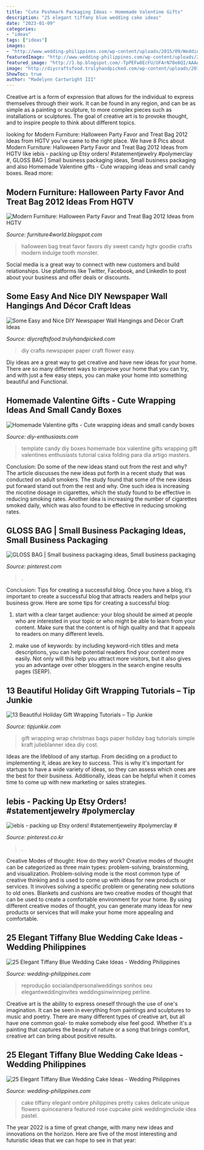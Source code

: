 ```yaml
---
title: "Cute Poshmark Packaging Ideas ~ Homemade Valentine Gifts"
description: "25 elegant tiffany blue wedding cake ideas"
date: "2023-01-09"
categories:
- "ideas"
tags: ["ideas"]
images:
- "http://www.wedding-philippines.com/wp-content/uploads/2015/09/Wedding-Philippines-25-Elegant-Tiffany-Blue-Wedding-Cake-Ideas-19.jpg"
featuredImage: "http://www.wedding-philippines.com/wp-content/uploads/2015/09/Wedding-Philippines-25-Elegant-Tiffany-Blue-Wedding-Cake-Ideas-18-624x938.jpg"
featured_image: "http://1.bp.blogspot.com/-TpPEFw8EcFU/UFArN70e8QI/AAAAAAAAIFk/-9nHbl-FEF8/s1600/Halloween-Party-Favor-Treat-Bag-2013-Ideas-15.jpg"
image: "http://diycraftsfood.trulyhandpicked.com/wp-content/uploads/2016/05/Newpaper-crafts_fg.jpg"
ShowToc: true
author: "Madelynn Cartwright III"
---
```



Creative art is a form of expression that allows for the individual to express themselves through their work. It can be found in any region, and can be as simple as a painting or sculpture, to more complex pieces such as installations or sculptures. The goal of creative art is to provoke thought, and to inspire people to think about different topics.

	

		
looking for Modern Furniture: Halloween Party Favor and Treat Bag 2012 Ideas from HGTV you've came to the right place. We have 8 Pics about Modern Furniture: Halloween Party Favor and Treat Bag 2012 Ideas from HGTV like iebis - packing up Etsy orders! #statementjewelry #polymerclay #, GLOSS BAG | Small business packaging ideas, Small business packaging and also Homemade Valentine gifts - Cute wrapping ideas and small candy boxes. Read more:
		
    
## Modern Furniture: Halloween Party Favor And Treat Bag 2012 Ideas From HGTV

<img loading=lazy src="http://1.bp.blogspot.com/-TpPEFw8EcFU/UFArN70e8QI/AAAAAAAAIFk/-9nHbl-FEF8/s1600/Halloween-Party-Favor-Treat-Bag-2013-Ideas-15.jpg" onerror="this.onerror=null;this.src='https://tse3.mm.bing.net/th?id=OIP.yuT4OQVGkU6DuTuTRMYZ8wHaJ7&amp;pid=15.1';" alt="Modern Furniture: Halloween Party Favor and Treat Bag 2012 Ideas from HGTV">

_Source: furniture4world.blogspot.com_

>halloween bag treat favor favors diy sweet candy hgtv goodie crafts modern indulge tooth monster. 

	

Social media is a great way to connect with new customers and build relationships. Use platforms like Twitter, Facebook, and LinkedIn to post about your business and offer deals or discounts.

    
## Some Easy And Nice DIY Newspaper Wall Hangings And Décor Craft Ideas

<img loading=lazy src="http://diycraftsfood.trulyhandpicked.com/wp-content/uploads/2016/05/Newpaper-crafts_fg.jpg" onerror="this.onerror=null;this.src='https://tse1.mm.bing.net/th?id=OIP.q_ovifnP5-OswX8dVy3aWQHaJ4&amp;pid=15.1';" alt="Some Easy and Nice DIY Newspaper Wall Hangings and Décor Craft Ideas">

_Source: diycraftsfood.trulyhandpicked.com_

>diy crafts newspaper paper craft flower easy. 

	

Diy ideas are a great way to get creative and have new ideas for your home. There are so many different ways to improve your home that you can try, and with just a few easy steps, you can make your home into something beautiful and Functional.

    
## Homemade Valentine Gifts - Cute Wrapping Ideas And Small Candy Boxes

<img loading=lazy src="http://www.diy-enthusiasts.com/wp-content/uploads/2014/01/homemade-valentine-gifts-ideas-template-box-folding-tutorial.jpg" onerror="this.onerror=null;this.src='https://tse2.mm.bing.net/th?id=OIP.an0qcpsYV60DerMmxst8pgHaJ_&amp;pid=15.1';" alt="Homemade Valentine gifts - Cute wrapping ideas and small candy boxes">

_Source: diy-enthusiasts.com_

>template candy diy boxes homemade box valentine gifts wrapping gift valentines enthusiasts tutorial caixa folding para dia artigo masters. 

	

Conclusion: Do some of the new ideas stand out from the rest and why?
The article discusses the new ideas put forth in a recent study that was conducted on adult smokers. The study found that some of the new ideas put forward stand out from the rest and why. One such idea is increasing the nicotine dosage in cigarettes, which the study found to be effective in reducing smoking rates. Another idea is increasing the number of cigarettes smoked daily, which was also found to be effective in reducing smoking rates.

    
## GLOSS BAG | Small Business Packaging Ideas, Small Business Packaging

<img loading=lazy src="https://i.pinimg.com/736x/44/6c/43/446c433506807065b8379ececeb69160.jpg" onerror="this.onerror=null;this.src='https://tse2.mm.bing.net/th?id=OIP.PmsmYJjKHk2RPzsMWfw-iwHaJ3&amp;pid=15.1';" alt="GLOSS BAG | Small business packaging ideas, Small business packaging">

_Source: pinterest.com_

>. 

	

Conclusion: Tips for creating a successful blog.
Once you have a blog, it’s important to create a successful blog that attracts readers and helps your business grow. Here are some tips for creating a successful blog:
1. start with a clear target audience: your blog should be aimed at people who are interested in your topic or who might be able to learn from your content. Make sure that the content is of high quality and that it appeals to readers on many different levels.

2. make use of keywords: by including keyword-rich titles and meta descriptions, you can help potential readers find your content more easily. Not only will this help you attract more visitors, but it also gives you an advantage over other bloggers in the search engine results pages (SERP).


    
## 13 Beautiful Holiday Gift Wrapping Tutorials – Tip Junkie

<img loading=lazy src="https://cdn.tipjunkie.com/wp-content/uploads/2013/08/gift-wrapping-ideas.jpg" onerror="this.onerror=null;this.src='https://tse1.mm.bing.net/th?id=OIP.8EhyTL0UdZc9tkx0D8ARLgHaLH&amp;pid=15.1';" alt="13 Beautiful Holiday Gift Wrapping Tutorials – Tip Junkie">

_Source: tipjunkie.com_

>gift wrapping wrap christmas bags paper holiday bag tutorials simple kraft julieblanner idea diy cost. 

	

Ideas are the lifeblood of any startup. From deciding on a product to implementing it, ideas are key to success. This is why it's important for startups to have a wide variety of ideas, so they can assess which ones are the best for their business. Additionally, ideas can be helpful when it comes time to come up with new marketing or sales strategies.

    
## Iebis - Packing Up Etsy Orders! #statementjewelry #polymerclay #

<img loading=lazy src="https://i.pinimg.com/736x/76/9a/90/769a901204b8c82a4dc3b32daa0efe8d.jpg" onerror="this.onerror=null;this.src='https://tse3.mm.bing.net/th?id=OIP.bcPWF18c8Neof4vM_249TwAAAA&amp;pid=15.1';" alt="iebis - packing up Etsy orders! #statementjewelry #polymerclay #">

_Source: pinterest.co.kr_

>. 

	

Creative Modes of thought: How do they work?
Creative modes of thought can be categorized as three main types: problem-solving, brainstorming, and visualization. Problem-solving mode is the most common type of creative thinking and is used to come up with ideas for new products or services. It involves solving a specific problem or generating new solutions to old ones.
Blankets and cushions are two creative modes of thought that can be used to create a comfortable environment for your home. By using different creative modes of thought, you can generate many ideas for new products or services that will make your home more appealing and comfortable.

    
## 25 Elegant Tiffany Blue Wedding Cake Ideas - Wedding Philippines

<img loading=lazy src="http://www.wedding-philippines.com/wp-content/uploads/2015/09/Wedding-Philippines-25-Elegant-Tiffany-Blue-Wedding-Cake-Ideas-18-624x938.jpg" onerror="this.onerror=null;this.src='https://tse2.mm.bing.net/th?id=OIP.EUgkEHjM_sko4Wsk0gv-7wHaLI&amp;pid=15.1';" alt="25 Elegant Tiffany Blue Wedding Cake Ideas - Wedding Philippines">

_Source: wedding-philippines.com_

>reprodução socialandpersonalweddings sonhos seu elegantweddinginvites weddingsinwinnipeg perline. 

	

Creative art is the ability to express oneself through the use of one's imagination. It can be seen in everything from paintings and sculptures to music and poetry. There are many different types of creative art, but all have one common goal- to make somebody else feel good. Whether it's a painting that captures the beauty of nature or a song that brings comfort, creative art can bring about positive results.

    
## 25 Elegant Tiffany Blue Wedding Cake Ideas - Wedding Philippines

<img loading=lazy src="http://www.wedding-philippines.com/wp-content/uploads/2015/09/Wedding-Philippines-25-Elegant-Tiffany-Blue-Wedding-Cake-Ideas-19.jpg" onerror="this.onerror=null;this.src='https://tse1.mm.bing.net/th?id=OIP.yJ-NARy7G_v3ws83LkMOqwHaLH&amp;pid=15.1';" alt="25 Elegant Tiffany Blue Wedding Cake Ideas - Wedding Philippines">

_Source: wedding-philippines.com_

>cake tiffany elegant ombre philippines pretty cakes delicate unique flowers quinceanera featured rose cupcake pink weddinginclude idea pastel. 

	

The year 2022 is a time of great change, with many new ideas and innovations on the horizon. Here are five of the most interesting and futuristic ideas that we can hope to see in that year:

